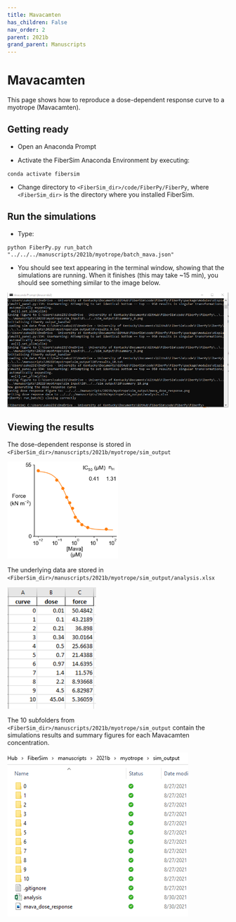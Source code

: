 ```yaml
---
title: Mavacamten
has_children: False
nav_order: 2
parent: 2021b
grand_parent: Manuscripts
---
```


# Mavacamten

This page shows how to reproduce a dose-dependent response curve to a myotrope (Mavacamten).

## Getting ready

+ Open an Anaconda Prompt

+ Activate the FiberSim Anaconda Environment by executing:
```
conda activate fibersim
```
+ Change directory to `<FiberSim_dir>/code/FiberPy/FiberPy`, where `<FiberSim_dir>` is the directory where you installed FiberSim.

## Run the simulations

+ Type:
 ```
python FiberPy.py run_batch "../../../manuscripts/2021b/myotrope/batch_mava.json"
 ```

+ You should see text appearing in the terminal window, showing that the simulations are running. When it finishes (this may take ~15 min), you should see something similar to the image below.

![command prompt](command_prompt.PNG)

## Viewing the results

The dose-dependent response is stored in `<FiberSim_dir>/manuscripts/2021b/myotrope/sim_output` 

<img src='mava_dose_response.png' width="50%">

The underlying data are stored in `<FiberSim_dir>/manuscripts/2021b/myotrope/sim_output/analysis.xlsx`

<img src='analysis.PNG' width="40%">

The 10 subfolders from `<FiberSim_dir>/manuscripts/2021b/myotrope/sim_output` contain the simulations results and summary figures for each Mavacamten concentration.

![sim_output](sim_output.PNG)




